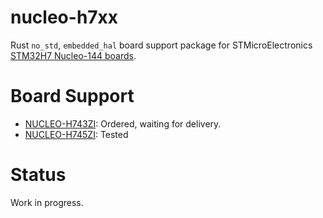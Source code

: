 # nucleo-h7xx

Rust `no_std`, `embedded_hal` board support package for STMicroElectronics [STM32H7 Nucleo-144 boards](https://www.st.com/content/st_com/en/search.html#q=nucleo-h7-t=tools-page=1).


# Board Support

* [NUCLEO-H743ZI](https://www.st.com/en/evaluation-tools/nucleo-h743zi.html): Ordered, waiting for delivery.
* [NUCLEO-H745ZI](https://www.st.com/en/evaluation-tools/nucleo-h745zi-q.html): Tested


# Status

Work in progress.
